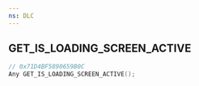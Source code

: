 ```yaml
---
ns: DLC
---
```

## GET_IS_LOADING_SCREEN_ACTIVE

```c
// 0x71D4BF5890659B0C
Any GET_IS_LOADING_SCREEN_ACTIVE();
```

